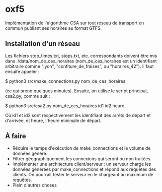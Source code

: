 # oxf5
Implémentation de l'algorithme CSA sur tout réseau de transport en commun publiant ses horaires au format GTFS.

## Installation d'un réseau
Les fichiers stop_times.txt, stops.txt, etc. correspondants doivent être mis dans ./data/nom_de_ces_horaires (nom_de_ces_horaires est un identifiant arbitraire comme "lyon", "confiture_de_fraises", ou "horaires_42"). Il faut ensuite appeler :


$ python3 src/make_connections.py nom_de_ces_horaires

(ce qui prend quelques minutes). Ensuite, on utilise le script principal, csa2.py, comme suit :

$ python3 src/csa2.py nom_de_ces_horaires id1 id2 heure

Où id1 et id2 sont respectivement les identifiant des arrêts de départ et d'arrivée, et heure, l'heure minimale de départ.

## À faire

- Réduire le temps d'exécution de make_connections et le volume de données généré.
- Filtrer géographiquement les connexions qui seront ou non traitées.
- Implémenter une architecture client/serveur : un serveur charge les données générées par make_connections et répond aux requêtes des clients. On pourrait tester le serveur en le chargeant au maximum de requêtes.
- Plein d'autres choses
